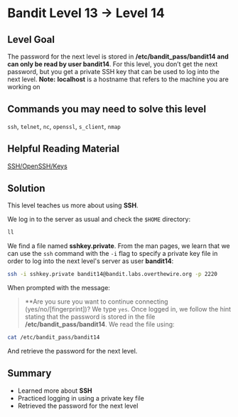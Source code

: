 # Bandit Level 13 → Level 14
## Level Goal
The password for the next level is stored in **/etc/bandit_pass/bandit14 and can only be read by user bandit14**. For this level, you don’t get the next password, but you get a private SSH key that can be used to log into the next level. **Note:** **localhost** is a hostname that refers to the machine you are working on

## Commands you may need to solve this level
`ssh`, `telnet`, `nc`, `openssl`, `s_client`, `nmap`

## Helpful Reading Material
[SSH/OpenSSH/Keys](https://help.ubuntu.com/community/SSH/OpenSSH/Keys)

## Solution
This level teaches us more about using **SSH**.

We log in to the server as usual and check the `$HOME` directory:
```bash
ll
```
We find a file named **sshkey.private**.
From the man pages, we learn that we can use the `ssh` command with the `-i` flag to specify a private key file in order to log into the next level's server as user **bandit14**:
```bash
ssh -i sshkey.private bandit14@bandit.labs.overthewire.org -p 2220
```
When prompted with the message:
> **Are you sure you want to continue connecting (yes/no/[fingerprint])?
> We type `yes`.
Once logged in, we follow the hint stating that the password is stored in the file **/etc/bandit_pass/bandit14**.
We read the file using:
```bash
cat /etc/bandit_pass/bandit14
```
And retrieve the password for the next level.

## Summary
- Learned more about **SSH**
- Practiced logging in using a private key file
- Retrieved the password for the next level
